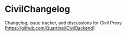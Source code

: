 # CivilChangelog
Changelog, issue tracker, and discussions for Civil Proxy [https://github.com/Quartinal/CivilBackend]
